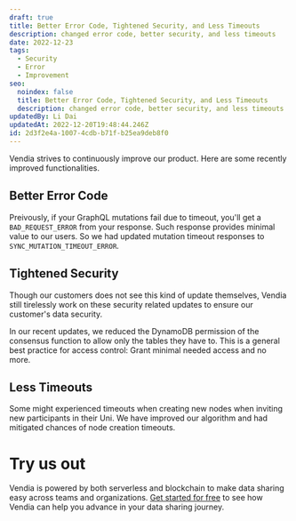 ```yaml
---
draft: true
title: Better Error Code, Tightened Security, and Less Timeouts
description: changed error code, better security, and less timeouts
date: 2022-12-23
tags:
  - Security
  - Error
  - Improvement
seo:
  noindex: false
  title: Better Error Code, Tightened Security, and Less Timeouts
  description: changed error code, better security, and less timeouts
updatedBy: Li Dai
updatedAt: 2022-12-20T19:48:44.246Z
id: 2d3f2e4a-1007-4cdb-b71f-b25ea9deb8f0
---
```


Vendia strives to continuously improve our product. Here are some recently improved functionalities.

## Better Error Code
Preivously, if your GraphQL mutations fail due to timeout, you'll get a `BAD_REQUEST_ERROR` from your response. Such response provides minimal value to our users. So we had updated mutation timeout responses to `SYNC_MUTATION_TIMEOUT_ERROR`.


## Tightened Security

Though our customers does not see this kind of update themselves, Vendia still tirelessly work on these security related updates to ensure our customer's data security.

In our recent updates, we reduced the DynamoDB permission of the consensus function to allow only the tables they have to. This is a general best practice for access control: Grant minimal needed access and no more.

## Less Timeouts
Some might experienced timeouts when creating new nodes when inviting new participants in their Uni. We have improved our algorithm and had mitigated chances of node creation timeouts. 

# Try us out

Vendia is powered by both serverless and blockchain to make data sharing easy across teams and organizations. [Get started for free](https://www.vendia.com/pricing) to see how Vendia can help you advance in your data sharing journey.